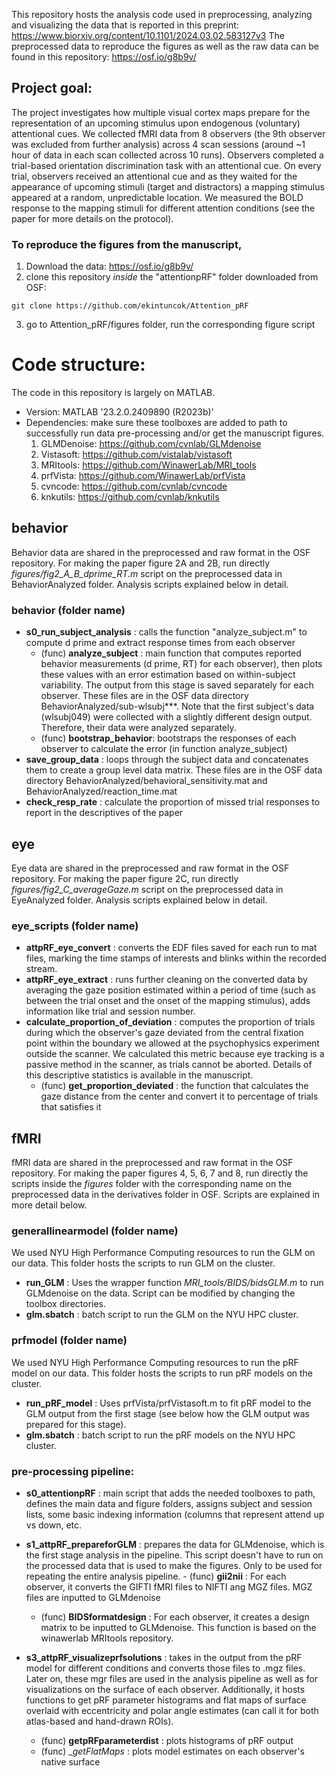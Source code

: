 This repository hosts the analysis code used in preprocessing, analyzing and visualizing the data that is reported in this preprint: https://www.biorxiv.org/content/10.1101/2024.03.02.583127v3
The preprocessed data to reproduce the figures as well as the raw data can be found in this repository: https://osf.io/g8b9v/

## Project goal:

The project investigates how multiple visual cortex maps prepare for the representation of an upcoming stimulus upon endogenous (voluntary) attentional cues. We collected fMRI data from 8 observers (the 9th observer was excluded from further analysis) across 4 scan sessions (around ~1 hour of data in each scan collected across 10 runs). Observers completed a trial-based orientation discrimination task with an attentional cue. On every trial, observers received an attentional cue and as they waited for the appearance of upcoming stimuli (target and distractors) a mapping stimulus appeared at a random, unpredictable location. We measured the BOLD response to the mapping stimuli for different attention conditions (see the paper for more details on the protocol).


### To reproduce the figures from the manuscript, 

1. Download the data: https://osf.io/g8b9v/
2. clone this repository _inside_ the "attentionpRF" folder downloaded from OSF:
```
git clone https://github.com/ekintuncok/Attention_pRF
```
3. go to Attention_pRF/figures folder, run the corresponding figure script

# Code structure:

The code in this repository is largely on MATLAB. 
- Version:
	MATLAB  '23.2.0.2409890 (R2023b)'
- Dependencies: make sure these toolboxes are added to path to successfully run data pre-processing and/or get the manuscript figures. 
	1. GLMDenoise: https://github.com/cvnlab/GLMdenoise
	2. Vistasoft: https://github.com/vistalab/vistasoft
	3. MRItools: https://github.com/WinawerLab/MRI_tools
	4. prfVista: https://github.com/WinawerLab/prfVista
	5. cvncode: https://github.com/cvnlab/cvncode
	6. knkutils: https://github.com/cvnlab/knkutils
	

## behavior

Behavior data are shared in the preprocessed and raw format in the OSF repository. For making the paper figure 2A and 2B, run directly _figures/fig2_A_B_dprime_RT.m_ script on the preprocessed data in BehaviorAnalyzed folder. Analysis scripts explained below in detail.

### behavior (folder name)

- __s0_run_subject_analysis__ : calls the function "analyze_subject.m" to compute d prime and extract response times from each observer
	- (func) __analyze_subject__ : main function that computes reported behavior measurements (d prime, RT) for each observer), then plots these values with an error estimation based on within-subject variability. The output from this stage is saved separately for each observer. These files are in the OSF data directory BehaviorAnalyzed/sub-wlsubj***. Note that the first subject's data (wlsubj049) were collected with a slightly different design output. Therefore, their data were analyzed separately.
	- (func) __bootstrap_behavior__: bootstraps the responses of each observer to calculate the error (in function analyze_subject)
- __save_group_data__ : loops through the subject data and concatenates them to create a group level data matrix. These files are in the OSF data directory BehaviorAnalyzed/behavioral_sensitivity.mat and BehaviorAnalyzed/reaction_time.mat
- __check_resp_rate__ : calculate the proportion of missed trial responses to report in the descriptives of the paper

## eye 

Eye data are shared in the preprocessed and raw format in the OSF repository. For making the paper figure 2C, run directly _figures/fig2_C_averageGaze.m_ script on the preprocessed data in EyeAnalyzed folder. Analysis scripts explained below in detail.

### eye_scripts (folder name)

- __attpRF_eye_convert__ : converts the EDF files saved for each run to mat files, marking the time stamps of interests and blinks within the recorded stream. 
- __attpRF_eye_extract__ : runs further cleaning on the converted data by averaging the gaze position estimated within a period of time (such as between the trial onset and the onset of the mapping stimulus), adds information like trial and session number.
- __calculate_proportion_of_deviation__ : computes the proportion of trials during which the observer's gaze deviated from the central fixation point within the boundary we allowed at the psychophysics experiment outside the scanner. We calculated this metric because eye tracking is a passive method in the scanner, as trials cannot be aborted. Details of this descriptive statistics is available in the manuscript.
	- (func) __get_proportion_deviated__ : the function that calculates the gaze distance from the center and convert it to percentage of trials that satisfies it

## fMRI

fMRI data are shared in the preprocessed and raw format in the OSF repository. For making the paper figures 4, 5, 6, 7 and 8, run directly the scripts inside the _figures_ folder with the corresponding name on the preprocessed data in the derivatives folder in OSF. Scripts are explained in more detail below.


### generallinearmodel (folder name)

We used NYU High Performance Computing resources to run the GLM on our data. This folder hosts the scripts to run GLM on the cluster.
- __run_GLM__ : Uses the wrapper function _MRI_tools/BIDS/bidsGLM.m_ to run GLMdenoise on the data. Script can be modified by changing the toolbox directories.
- __glm.sbatch__ : batch script to run the GLM on the NYU HPC cluster. 

### prfmodel (folder name)

We used NYU High Performance Computing resources to run the pRF model on our data. This folder hosts the scripts to run pRF models on the cluster.
- __run_pRF_model__ : Uses prfVista/prfVistasoft.m to fit pRF model to the GLM output from the first stage (see below how the GLM output was prepared for this stage).
- __glm.sbatch__ : batch script to run the pRF models on the NYU HPC cluster. 
 

### pre-processing pipeline:

- __s0_attentionpRF__ : main script that adds the needed toolboxes to path, defines the main data and figure folders, assigns subject and session lists, some basic indexing information (columns that represent attend up vs down, etc.
- __s1_attpRF_prepareforGLM__ : prepares the data for GLMdenoise, which is the first stage analysis in the pipeline. This script doesn't have to run on the processed data that is used to make the figures. Only to be used for repeating the entire analysis pipeline.
    	- (func) __gii2nii__ : For each observer, it converts the GIFTI fMRI files to NIFTI ang MGZ files. MGZ files are inputted to GLMdenoise
   	- (func) __BIDSformatdesign__ : For each observer, it creates a design matrix to be inputted to GLMdenoise. This function is based on the winawerlab MRItools repository. 

- __s3_attpRF_visualizeprfsolutions__ : takes in the output from the pRF model for different conditions and converts those files to .mgz files. Later on, these mgr files are used in the analysis pipeline as well as for visualizations on the surface of each observer. Additionally, it hosts functions to get pRF parameter histograms and flat maps of surface overlaid with eccentricity and polar angle estimates (can call it for both atlas-based and hand-drawn ROIs). 
	- (func) __getpRFparameterdist__ : plots histograms of pRF output
	- (func) __getFlatMaps_ : plots model estimates on each observer's native surface 





